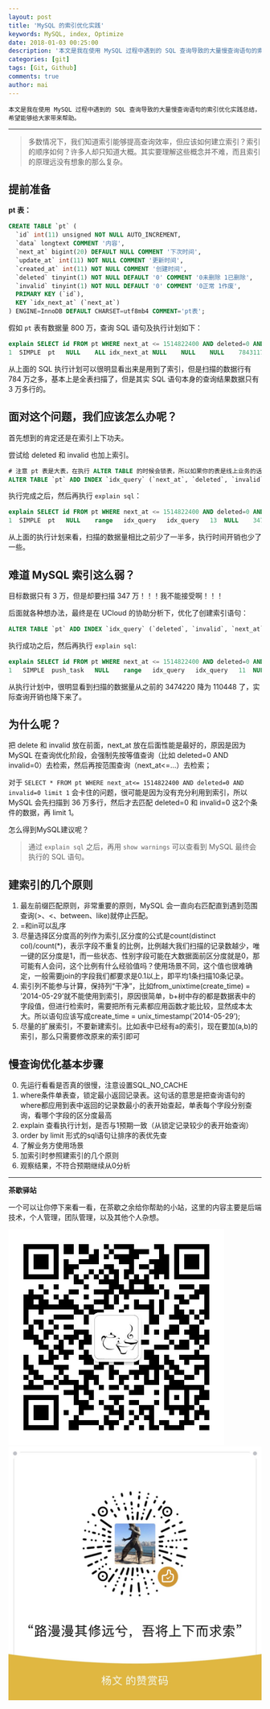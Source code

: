 ```yaml
---
layout: post
title: 'MySQL 的索引优化实践'
keywords: MySQL, index, Optimize
date: 2018-01-03 00:25:00
description: '本文是我在使用 MySQL 过程中遇到的 SQL 查询导致的大量慢查询语句的索引优化实践总结。'
categories: [git]
tags: [Git, Github]
comments: true
author: mai
---
```


    本文是我在使用 MySQL 过程中遇到的 SQL 查询导致的大量慢查询语句的索引优化实践总结，希望能够给大家带来帮助。

----

>多数情况下，我们知道索引能够提高查询效率，但应该如何建立索引？索引的顺序如何？许多人却只知道大概。其实要理解这些概念并不难，而且索引的原理远没有想象的那么复杂。

## 提前准备 ##

**pt 表：**

```sql
CREATE TABLE `pt` (
  `id` int(11) unsigned NOT NULL AUTO_INCREMENT,
  `data` longtext COMMENT '内容',
  `next_at` bigint(20) DEFAULT NULL COMMENT '下次时间',
  `update_at` int(11) NOT NULL COMMENT '更新时间',
  `created_at` int(11) NOT NULL COMMENT '创建时间',
  `deleted` tinyint(1) NOT NULL DEFAULT '0' COMMENT '0未删除 1已删除',
  `invalid` tinyint(1) NOT NULL DEFAULT '0' COMMENT '0正常 1作废',
  PRIMARY KEY (`id`),
  KEY `idx_next_at` (`next_at`)
) ENGINE=InnoDB DEFAULT CHARSET=utf8mb4 COMMENT='pt表';
```

假如 `pt` 表有数据量 800 万，查询 SQL 语句及执行计划如下：

```sql
explain SELECT id FROM pt WHERE next_at <= 1514822400 AND deleted=0 AND invalid=0
1  SIMPLE  pt   NULL    ALL idx_next_at NULL    NULL    NULL    7843117 0.00    Using where
```

从上面的 SQL 执行计划可以很明显看出来是用到了索引，但是扫描的数据行有 784 万之多，基本上是全表扫描了，但是其实 SQL 语句本身的查询结果数据只有 3 万多行的。

<!--more-->

## 面对这个问题，我们应该怎么办呢？ ##

首先想到的肯定还是在索引上下功夫。

尝试给 deleted 和 invalid 也加上索引。

```sql
# 注意 pt 表是大表，在执行 ALTER TABLE 的时候会锁表，所以如果你的表是线上业务的话，请选择在业务低峰期执行，避免对线上业务造成大面积影响；
ALTER TABLE `pt` ADD INDEX `idx_query` (`next_at`, `deleted`, `invalid`);
```

执行完成之后，然后再执行 `explain sql`：

```sql
explain SELECT id FROM pt WHERE next_at <= 1514822400 AND deleted=0 AND invalid=0
1  SIMPLE  pt   NULL    range   idx_query   idx_query   13  NULL    3474220 0.01    Using where; Using index
```

从上面的执行计划来看，扫描的数据量相比之前少了一半多，执行时间开销也少了一些。

## 难道 MySQL 索引这么弱？ ##

目标数据只有 3 万，但是却要扫描 347 万！！！我不能接受啊！！！

后面就各种想办法，最终是在 UCloud 的协助分析下，优化了创建索引语句：

```sql
ALTER TABLE `pt` ADD INDEX `idx_query` (`deleted`, `invalid`, `next_at`);
```

执行成功之后，然后再执行 `explain sql`:

```sql
explain SELECT id FROM pt WHERE next_at <= 1514822400 AND deleted=0 AND invalid=0;
1   SIMPLE  push_task   NULL    range   idx_query   idx_query   11  NULL    110448  100.00  Using where; Using index
```

从执行计划中，很明显看到扫描的数据量从之前的 3474220 降为 110448 了，实际查询开销也降下来了。

## 为什么呢？ ##

把 delete 和 invalid 放在前面，next_at 放在后面性能是最好的，原因是因为 MySQL 在查询优化阶段，会强制先按等值查询（比如 deleted=0 AND invalid=0）去检索，然后再按范围查询（next_at<=...）去检索；

对于 `SELECT * FROM pt WHERE next_at<= 1514822400 AND deleted=0 AND invalid=0 limit 1` 会卡住的问题，很可能是因为没有充分利用到索引，所以 MySQL 会先扫描到 36 万多行，然后才去匹配 deleted=0 和 invalid=0 这2个条件的数据，再 limit 1。

怎么得到MySQL建议呢？

>通过 `explain sql` 之后，再用 `show warnings` 可以查看到 MySQL 最终会执行的 SQL 语句。

## 建索引的几个原则 ##

1. 最左前缀匹配原则，非常重要的原则，MySQL 会一直向右匹配直到遇到范围查询(>、<、between、like)就停止匹配。
2. =和in可以乱序
3. 尽量选择区分度高的列作为索引,区分度的公式是count(distinct col)/count(*)，表示字段不重复的比例，比例越大我们扫描的记录数越少，唯一键的区分度是1，而一些状态、性别字段可能在大数据面前区分度就是0，那可能有人会问，这个比例有什么经验值吗？使用场景不同，这个值也很难确定，一般需要join的字段我们都要求是0.1以上，即平均1条扫描10条记录。
4. 索引列不能参与计算，保持列“干净”，比如from_unixtime(create_time) = ’2014-05-29’就不能使用到索引，原因很简单，b+树中存的都是数据表中的字段值，但进行检索时，需要把所有元素都应用函数才能比较，显然成本太大。所以语句应该写成create_time = unix_timestamp(’2014-05-29’);
5. 尽量的扩展索引，不要新建索引。比如表中已经有a的索引，现在要加(a,b)的索引，那么只需要修改原来的索引即可

## 慢查询优化基本步骤 ##

0. 先运行看看是否真的很慢，注意设置SQL_NO_CACHE
1. where条件单表查，锁定最小返回记录表。这句话的意思是把查询语句的where都应用到表中返回的记录数最小的表开始查起，单表每个字段分别查询，看哪个字段的区分度最高
2. explain 查看执行计划，是否与1预期一致（从锁定记录较少的表开始查询）
3. order by limit 形式的sql语句让排序的表优先查
4. 了解业务方使用场景
5. 加索引时参照建索引的几个原则
6. 观察结果，不符合预期继续从0分析

----

**茶歇驿站**

一个可以让你停下来看一看，在茶歇之余给你帮助的小站，这里的内容主要是后端技术，个人管理，团队管理，以及其他个人杂想。

![茶歇驿站二维码](https://raw.githubusercontent.com/yangwenmai/maiyang.me/master/blog/tech_tea.jpg)
![打赏](https://raw.githubusercontent.com/yangwenmai/maiyang.me/master/blog/money.jpg)
